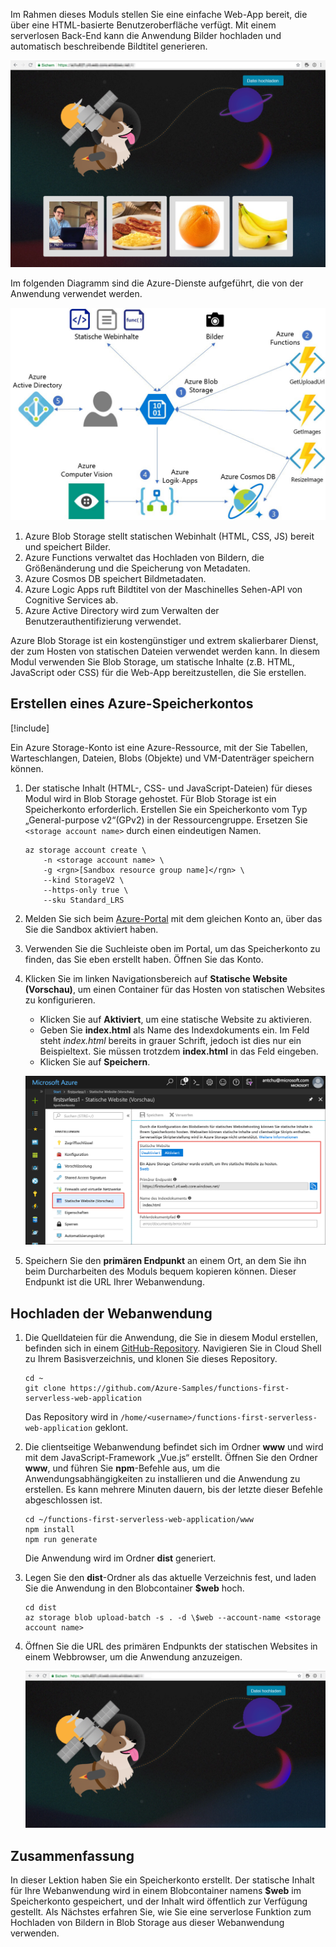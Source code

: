 Im Rahmen dieses Moduls stellen Sie eine einfache Web-App bereit, die über eine HTML-basierte Benutzeroberfläche verfügt. Mit einem serverlosen Back-End kann die Anwendung Bilder hochladen und automatisch beschreibende Bildtitel generieren.

![Ausführen der Web-App](../media/0-app-screenshot-finished.png)

Im folgenden Diagramm sind die Azure-Dienste aufgeführt, die von der Anwendung verwendet werden.

![Die Abbildung zeigt, wie verschiedene Azure-Dienste wie Azure Blob Storage, Azure Functions, Cosmos DB, Azure Logic Apps und Azure Active Directory von der Anwendung verwendet werden. ](../media/0-architecture.jpg)

1. Azure Blob Storage stellt statischen Webinhalt (HTML, CSS, JS) bereit und speichert Bilder.
2. Azure Functions verwaltet das Hochladen von Bildern, die Größenänderung und die Speicherung von Metadaten.
3. Azure Cosmos DB speichert Bildmetadaten.
4. Azure Logic Apps ruft Bildtitel von der Maschinelles Sehen-API von Cognitive Services ab.
5. Azure Active Directory wird zum Verwalten der Benutzerauthentifizierung verwendet.

Azure Blob Storage ist ein kostengünstiger und extrem skalierbarer Dienst, der zum Hosten von statischen Dateien verwendet werden kann. In diesem Modul verwenden Sie Blob Storage, um statische Inhalte (z.B. HTML, JavaScript oder CSS) für die Web-App bereitzustellen, die Sie erstellen.

## <a name="create-an-azure-storage-account"></a>Erstellen eines Azure-Speicherkontos

[!include[](../../../includes/azure-sandbox-activate.md)]

Ein Azure Storage-Konto ist eine Azure-Ressource, mit der Sie Tabellen, Warteschlangen, Dateien, Blobs (Objekte) und VM-Datenträger speichern können.

1. Der statische Inhalt (HTML-, CSS- und JavaScript-Dateien) für dieses Modul wird in Blob Storage gehostet. Für Blob Storage ist ein Speicherkonto erforderlich. Erstellen Sie ein Speicherkonto vom Typ „General-purpose v2“(GPv2) in der Ressourcengruppe. Ersetzen Sie `<storage account name>` durch einen eindeutigen Namen.

    ```azurecli
    az storage account create \
        -n <storage account name> \
        -g <rgn>[Sandbox resource group name]</rgn> \
        --kind StorageV2 \
        --https-only true \
        --sku Standard_LRS
    ```
    
1. Melden Sie sich beim [Azure-Portal](https://portal.azure.com/triplecrownlabs.onmicrosoft.com?azure-portal=true) mit dem gleichen Konto an, über das Sie die Sandbox aktiviert haben.

1. Verwenden Sie die Suchleiste oben im Portal, um das Speicherkonto zu finden, das Sie eben erstellt haben. Öffnen Sie das Konto.

1. Klicken Sie im linken Navigationsbereich auf **Statische Website (Vorschau)**, um einen Container für das Hosten von statischen Websites zu konfigurieren.
    - Klicken Sie auf **Aktiviert**, um eine statische Website zu aktivieren.
    - Geben Sie **index.html** als Name des Indexdokuments ein. Im Feld steht *index.html* bereits in grauer Schrift, jedoch ist dies nur ein Beispieltext. Sie müssen trotzdem **index.html** in das Feld eingeben.
    - Klicken Sie auf **Speichern**.
    
    ![Eingeben der Einstellungen für die statische Website](../media/1-storage-static-website.png)

1. Speichern Sie den **primären Endpunkt** an einem Ort, an dem Sie ihn beim Durcharbeiten des Moduls bequem kopieren können. Dieser Endpunkt ist die URL Ihrer Webanwendung.

## <a name="upload-the-web-application"></a>Hochladen der Webanwendung

1. Die Quelldateien für die Anwendung, die Sie in diesem Modul erstellen, befinden sich in einem [GitHub-Repository](https://github.com/Azure-Samples/functions-first-serverless-web-application). Navigieren Sie in Cloud Shell zu Ihrem Basisverzeichnis, und klonen Sie dieses Repository.

    ```azurecli
    cd ~
    git clone https://github.com/Azure-Samples/functions-first-serverless-web-application
    ```

    Das Repository wird in `/home/<username>/functions-first-serverless-web-application` geklont.

1. Die clientseitige Webanwendung befindet sich im Ordner **www** und wird mit dem JavaScript-Framework „Vue.js“ erstellt. Öffnen Sie den Ordner **www**, und führen Sie **npm**-Befehle aus, um die Anwendungsabhängigkeiten zu installieren und die Anwendung zu erstellen. Es kann mehrere Minuten dauern, bis der letzte dieser Befehle abgeschlossen ist.

    ```azurecli
    cd ~/functions-first-serverless-web-application/www
    npm install
    npm run generate
    ```

    Die Anwendung wird im Ordner **dist** generiert.

1. Legen Sie den **dist**-Ordner als das aktuelle Verzeichnis fest, und laden Sie die Anwendung in den Blobcontainer **$web** hoch.

    ```azurecli
    cd dist
    az storage blob upload-batch -s . -d \$web --account-name <storage account name>
    ```

1. Öffnen Sie die URL des primären Endpunkts der statischen Websites in einem Webbrowser, um die Anwendung anzuzeigen.

    ![Startseite der ersten serverlosen Web-App](../media/1-app-screenshot-new.png)


## <a name="summary"></a>Zusammenfassung

In dieser Lektion haben Sie ein Speicherkonto erstellt. Der statische Inhalt für Ihre Webanwendung wird in einem Blobcontainer namens **$web** im Speicherkonto gespeichert, und der Inhalt wird öffentlich zur Verfügung gestellt. Als Nächstes erfahren Sie, wie Sie eine serverlose Funktion zum Hochladen von Bildern in Blob Storage aus dieser Webanwendung verwenden.